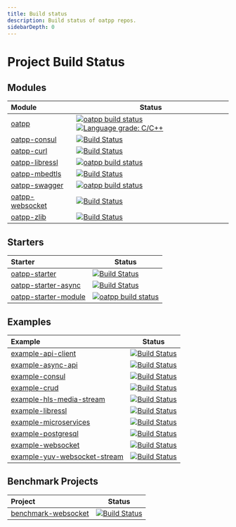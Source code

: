 ```yaml
---
title: Build status
description: Build status of oatpp repos.
sidebarDepth: 0
---
```


# Project Build Status <seo/>

## Modules

|Module|Status|
|:-----|------|
|[oatpp](https://github.com/oatpp/oatpp)|[![oatpp build status](https://dev.azure.com/lganzzzo/lganzzzo/_apis/build/status/oatpp.oatpp)](https://dev.azure.com/lganzzzo/lganzzzo/_build/latest?definitionId=1&branchName=master) [![Language grade: C/C++](https://img.shields.io/lgtm/grade/cpp/g/oatpp/oatpp.svg?logo=lgtm&logoWidth=18)](https://lgtm.com/projects/g/oatpp/oatpp/context:cpp)|
|[oatpp-consul](https://github.com/oatpp/oatpp-consul)|[![Build Status](https://dev.azure.com/lganzzzo/lganzzzo/_apis/build/status/oatpp.oatpp-consul?branchName=master)](https://dev.azure.com/lganzzzo/lganzzzo/_build/latest?definitionId=7&branchName=master)|
|[oatpp-curl](https://github.com/oatpp/oatpp-curl)|[![Build Status](https://dev.azure.com/lganzzzo/lganzzzo/_apis/build/status/oatpp.oatpp-curl?branchName=master)](https://dev.azure.com/lganzzzo/lganzzzo/_build/latest?definitionId=5&branchName=master)|
|[oatpp-libressl](https://github.com/oatpp/oatpp-libressl)|[![oatpp build status](https://dev.azure.com/lganzzzo/lganzzzo/_apis/build/status/oatpp.oatpp-libressl)](https://dev.azure.com/lganzzzo/lganzzzo/_build/latest?definitionId=3&branchName=master)|
|[oatpp-mbedtls](https://github.com/oatpp/oatpp-mbedtls)|[![Build Status](https://dev.azure.com/lganzzzo/lganzzzo/_apis/build/status/oatpp.oatpp-mbedtls?branchName=master)](https://dev.azure.com/lganzzzo/lganzzzo/_build/latest?definitionId=18&branchName=master)|
|[oatpp-swagger](https://github.com/oatpp/oatpp-swagger)|[![oatpp build status](https://dev.azure.com/lganzzzo/lganzzzo/_apis/build/status/oatpp.oatpp-swagger)](https://dev.azure.com/lganzzzo/lganzzzo/_build/latest?definitionId=2&branchName=master)|
|[oatpp-websocket](https://github.com/oatpp/oatpp-websocket)|[![Build Status](https://dev.azure.com/lganzzzo/lganzzzo/_apis/build/status/oatpp.oatpp-websocket?branchName=master)](https://dev.azure.com/lganzzzo/lganzzzo/_build/latest?definitionId=6&branchName=master)|
|[oatpp-zlib](https://github.com/oatpp/oatpp-zlib)|[![Build Status](https://dev.azure.com/lganzzzo/lganzzzo/_apis/build/status/oatpp.oatpp-zlib?branchName=master)](https://dev.azure.com/lganzzzo/lganzzzo/_build/latest?definitionId=23&branchName=master)|

## Starters

|Starter|Status|
|:------|------|
|[oatpp-starter](https://github.com/oatpp/oatpp-starter)|[![Build Status](https://dev.azure.com/lganzzzo/lganzzzo/_apis/build/status/oatpp.oatpp-starter?branchName=master)](https://dev.azure.com/lganzzzo/lganzzzo/_build/latest?definitionId=10&branchName=master)|
|[oatpp-starter-async](https://github.com/oatpp/oatpp-starter-async)|[![Build Status](https://dev.azure.com/lganzzzo/lganzzzo/_apis/build/status/oatpp.oatpp-starter-async?branchName=master)](https://dev.azure.com/lganzzzo/lganzzzo/_build/latest?definitionId=11&branchName=master)|
|[oatpp-starter-module](https://github.com/oatpp/oatpp-starter-module)|[![oatpp build status](https://dev.azure.com/lganzzzo/lganzzzo/_apis/build/status/oatpp.oatpp-starter-module)](https://dev.azure.com/lganzzzo/lganzzzo/_build/latest?definitionId=4&branchName=master)|

## Examples

|Example|Status|
|:------|------|
|[example-api-client](https://github.com/oatpp/example-api-client)|[![Build Status](https://dev.azure.com/lganzzzo/lganzzzo/_apis/build/status/oatpp.example-api-client?branchName=master)](https://dev.azure.com/lganzzzo/lganzzzo/_build/latest?definitionId=14&branchName=master)|
|[example-async-api](https://github.com/oatpp/example-async-api)|[![Build Status](https://dev.azure.com/lganzzzo/lganzzzo/_apis/build/status/oatpp.example-async-api?branchName=master)](https://dev.azure.com/lganzzzo/lganzzzo/_build/latest?definitionId=16&branchName=master)|
|[example-consul](https://github.com/oatpp/example-consul)|[![Build Status](https://dev.azure.com/lganzzzo/lganzzzo/_apis/build/status/oatpp.example-consul?branchName=master)](https://dev.azure.com/lganzzzo/lganzzzo/_build/latest?definitionId=15&branchName=master)|
|[example-crud](https://github.com/oatpp/example-crud)|[![Build Status](https://dev.azure.com/lganzzzo/lganzzzo/_apis/build/status/oatpp.example-crud?branchName=master)](https://dev.azure.com/lganzzzo/lganzzzo/_build/latest?definitionId=9&branchName=master)|
|[example-hls-media-stream](https://github.com/oatpp/example-hls-media-stream)|[![Build Status](https://dev.azure.com/lganzzzo/lganzzzo/_apis/build/status/oatpp.example-hls-media-stream?branchName=master)](https://dev.azure.com/lganzzzo/lganzzzo/_build/latest?definitionId=12&branchName=master)|
|[example-libressl](https://github.com/oatpp/example-libressl)|[![Build Status](https://dev.azure.com/lganzzzo/lganzzzo/_apis/build/status/oatpp.example-libressl?branchName=master)](https://dev.azure.com/lganzzzo/lganzzzo/_build/latest?definitionId=13&branchName=master)|
|[example-microservices](https://github.com/oatpp/example-microservices)|[![Build Status](https://dev.azure.com/lganzzzo/lganzzzo/_apis/build/status/oatpp.example-microservices?branchName=master)](https://dev.azure.com/lganzzzo/lganzzzo/_build/latest?definitionId=22&branchName=master)|
|[example-postgresql](https://github.com/oatpp/example-postgresql)|[![Build Status](https://dev.azure.com/lganzzzo/lganzzzo/_apis/build/status/oatpp.example-postgresql?branchName=master)](https://dev.azure.com/lganzzzo/lganzzzo/_build/latest?definitionId=17&branchName=master)|
|[example-websocket](https://github.com/oatpp/example-websocket)|[![Build Status](https://dev.azure.com/lganzzzo/lganzzzo/_apis/build/status/oatpp.example-websocket?branchName=master)](https://dev.azure.com/lganzzzo/lganzzzo/_build/latest?definitionId=20&branchName=master)|
|[example-yuv-websocket-stream](https://github.com/oatpp/example-yuv-websocket-stream)|[![Build Status](https://dev.azure.com/lganzzzo/lganzzzo/_apis/build/status/oatpp.example-yuv-websocket-stream?branchName=master)](https://dev.azure.com/lganzzzo/lganzzzo/_build/latest?definitionId=25&branchName=master)|

## Benchmark Projects

|Project|Status|
|:------|------|
|[benchmark-websocket](https://github.com/oatpp/benchmark-websocket)|[![Build Status](https://dev.azure.com/lganzzzo/lganzzzo/_apis/build/status/oatpp.benchmark-websocket?branchName=master)](https://dev.azure.com/lganzzzo/lganzzzo/_build/latest?definitionId=19&branchName=master)|
